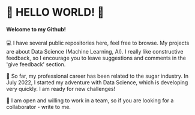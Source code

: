 # 👋 HELLO WORLD! 👋

#### Welcome to my Github! 
:computer: I have several public repositories here, feel free to browse. My projects are about Data Science (Machine Learning, AI). I really like constructive feedback, so I encourage you to leave suggestions and comments in the 'give feedback' section.

:lollipop: So far, my professional career has been related to the sugar industry. In July 2022, I started my adventure with Data Science, which is developing very quickly. I am ready for new challenges!

:woman: I am open and willing to work in a team, so if you are looking for a collaborator - write to me.
<!--
**michalinahulak/michalinahulak** is a ✨ _special_ ✨ repository because its `README.md` (this file) appears on your GitHub profile.

Here are some ideas to get you started:

- 🔭 I’m currently working on ...
- 🌱 I’m currently learning ...
- 👯 I’m looking to collaborate on ...
- 🤔 I’m looking for help with ...
- 💬 Ask me about ...
- 📫 How to reach me: ...
- 😄 Pronouns: ...
- ⚡ Fun fact: ...
-->
